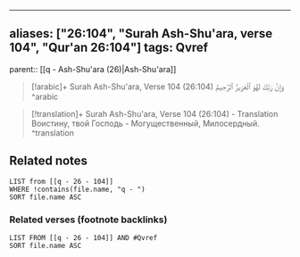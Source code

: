
---
aliases: ["26:104", "Surah Ash-Shu'ara, verse 104", "Qur'an 26:104"]
tags: Qvref
---

parent:: [[q - Ash-Shu'ara (26)|Ash-Shu'ara]]

> [!arabic]+ Surah Ash-Shu'ara, Verse 104 (26:104)
> <span class="quran-arabic">وَإِنَّ رَبَّكَ لَهُوَ ٱلْعَزِيزُ ٱلرَّحِيمُ</span>
^arabic

> [!translation]+ Surah Ash-Shu'ara, Verse 104 (26:104) - Translation
> Воистину, твой Господь - Могущественный, Милосердный.
^translation



## Related notes
```dataview
LIST from [[q - 26 - 104]]
WHERE !contains(file.name, "q - ")
SORT file.name ASC
```

### Related verses (footnote backlinks)
```dataview
LIST FROM [[q - 26 - 104]] AND #Qvref
SORT file.name ASC
```

